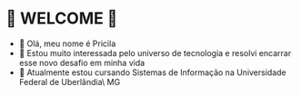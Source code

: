    #                                                                👾 WELCOME 👾

- 👋 Olá, meu nome é Pricila
- 👀 Estou muito interessada pelo universo de tecnologia e resolvi encarrar esse novo desafio em minha vida
- 🌱 Atualmente estou cursando Sistemas de Informação na Universidade Federal de Uberlândia\ MG


<!---
pricilaroch/pricilaroch is a ✨ special ✨ repository because its `README.md` (this file) appears on your GitHub profile.
You can click the Preview link to take a look at your changes.
--->
